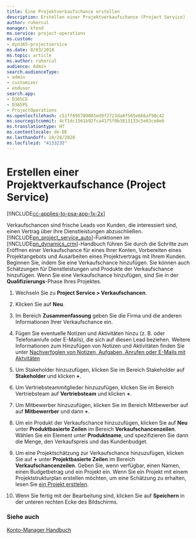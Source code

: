 ```yaml
---
title: Eine Projektverkaufschance erstellen
description: Erstellen einer Projektverkaufschance (Project Service)
author: ruhercul
manager: kfend
ms.service: project-operations
ms.custom:
- dyn365-projectservice
ms.date: 8/03/2018
ms.topic: article
ms.author: ruhercul
audience: Admin
search.audienceType:
- admin
- customizer
- enduser
search.app:
- D365CE
- D365PS
- ProjectOperations
ms.openlocfilehash: c51ff895780085ed9f2723da8f505e666af90c42
ms.sourcegitcommit: 4cf1dc1561b92fca4175f0b3813133c5e63ce8e6
ms.translationtype: HT
ms.contentlocale: de-DE
ms.lasthandoff: 10/28/2020
ms.locfileid: "4133232"
---
```

# <a name="create-a-project-opportunity-project-service"></a>Erstellen einer Projektverkaufschance (Project Service)

[!INCLUDE[cc-applies-to-psa-app-1x-2x](../includes/cc-applies-to-psa-app-1x-2x.md)]

Verkaufschancen sind frische Leads von Kunden, die interessiert sind, einen Vertrag über Ihre Dienstleistungen abzuschließen. [!INCLUDE[pn_project_service_auto](../includes/pn-project-service-auto.md)]-Funktionen im [!INCLUDE[pn_dynamics_crm](../includes/pn-dynamics-crm.md)]-Handbuch führen Sie durch die Schritte zum Eröffnen einer Verkaufschance für eines Ihrer Konten, Vorbereiten eines Projektangebots und Ausarbeiten eines Projektvertrags mit Ihrem Kunden. Beginnen Sie, indem Sie eine Verkaufschance hinzufügen. Sie können auch Schätzungen für Dienstleistungen und Produkte der Verkaufschance hinzufügen. Wenn Sie eine Verkaufschance hinzufügen, sind Sie in der **Qualifizierungs**-Phase Ihres Projektes.  
  
1.  Wechseln Sie zu **Project Service > Verkaufschancen**.  
  
2.  Klicken Sie auf **Neu**.  
  
3.  Im Bereich **Zusammenfassung** geben Sie die Firma und die anderen Informationen Ihrer Verkaufschance ein.  
  
4.  Fügen Sie eventuelle Notizen und Aktivitäten hinzu (z. B. oder Telefonanrufe oder E-Mails), die sich auf diesen Lead beziehen. Weitere Informationen zum Hinzufügen von Notizen und Aktivitäten finden Sie unter [Nachverfoglen von Notizen, Aufgaben, Anrufen oder E-Mails mit Aktvitäten](https://docs.microsoft.com/dynamics365/customerengagement/on-premises/basics/work-with-activities)  
  
5.  Um Stakeholder hinzuzufügen, klicken Sie im Bereich Stakeholder auf **Stakeholder** und klicken **+**.  
  
6.  Um Vertriebsteammitglieder hinzuzufügen, klicken Sie im Bereich Vertriebsteam auf **Vertriebsteam** und klicken **+**.  
  
7.  Um Mitbewerber hinzuzufügen, klicken Sie im Bereich Mitbewerber auf auf **Mitbewerrber** und dann **+**.  
  
8.  Um ein Produkt der Verkaufschance hinzuzufügen, klicken Sie auf **Neu** unter **Produktbasierte Zeilen** im Bereich **Verkaufschancenzeilen**. Wählen Sie ein Element unter **Produktname**, und spezifizieren Sie dann die Menge, den Verkaufspreis und das Kundenbudget.  
  
9. Um eine Projektschätzung zur Verkaufschance hinzuzufügen, klicken Sie auf **+** unter **Projektbasierte Zeilen** im Bereich **Verkaufschancenzeilen**. Geben Sie, wenn verfügbar, einen Namen, einen Budgetbetrag und ein Projekt ein. Wenn Sie ein Projekt mit einem Projektstrukturplan erstellen möchten, um eine Schätzung zu erhalten, lesen Sie [ein Projekt ersttelen](../psa/create-project.md).  
  
10. Wenn Sie fertig mit der Bearbeitung sind, klicken Sie auf **Speichern** in der unteren rechten Ecke des Bildschirms.  
  
### <a name="see-also"></a>Siehe auch  
 [Konto-Manager Handbuch](../psa/account-manager-guide.md)
